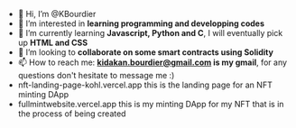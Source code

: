 - 👋 Hi, I’m @KBourdier
- 👀 I’m interested in **learning programming and developping codes**
- 🌱 I’m currently learning **Javascript, Python and C**, I will eventually pick up **HTML and CSS**
- 💞️ I’m looking to **collaborate on some smart contracts using Solidity**
- 📫 How to reach me: **kidakan.bourdier@gmail.com is my gmail**, for any questions don't hesitate to message me :)
- nft-landing-page-kohl.vercel.app this is the landing page for an NFT minting DApp
- fullmintwebsite.vercel.app this is my minting DApp for my NFT that is in the process of being created

<!---
KBourdier/KBourdier is a ✨ special ✨ repository because its `README.md` (this file) appears on your GitHub profile.
You can click the Preview link to take a look at your changes.
--->
